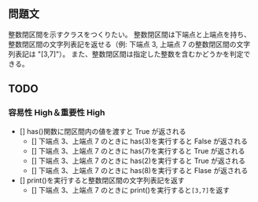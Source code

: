 ## 問題文

整数閉区間を示すクラスをつくりたい。 整数閉区間は下端点と上端点を持ち、整数閉区間の文字列表記を返せる（例: 下端点 3, 上端点 7 の整数閉区間の文字列表記は "[3,7]"）。 また、整数閉区間は指定した整数を含むかどうかを判定できる。

## TODO

### 容易性 High＆重要性 High

- [] has()関数に閉区間内の値を渡すと True が返される
  - [] 下端点 3、上端点 7 のときに has(3)を実行すると False が返される
  - [] 下端点 3、上端点 7 のときに has(7)を実行すると True が返される
  - [] 下端点 3、上端点 7 のときに has(2)を実行すると True が返される
  - [] 下端点 3、上端点 7 のときに has(8)を実行すると Flase が返される
- [] print()を実行すると整数閉区間の文字列表記を返す
  - [] 下端点 3、上端点 7 のときに print()を実行すると`[3,7]`を返す
